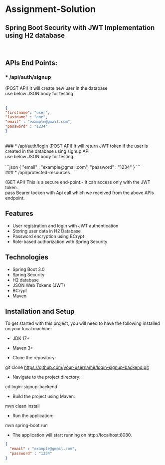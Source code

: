 # Assignment-Solution
## Spring Boot Security with JWT Implementation using H2 database

<br>

## APIs End Points:

### * /api/auth/signup
(POST API) It will create new user in the database <br>
use below JSON body for testing <br>
<br>
```json
{
"firstname": "user",
"lastname" : "one",
"email" : "example@gmail.com",
"password" : "1234"
}
``` 
<br>
### * /api/auth/login
(POST API) It will return JWT token if the user is created in the database using signup API <br>
use below JSON body for testing <br>
<br>
```json
{
"email" : "example@gmail.com",
"password" : "1234"
}
``` 
<br>
### * /api/protected-resources

(GET API) This is a secure end-point:- It can access only with the JWT token.<br>
pass Bearer tocken with Api call which we received from the above APIs endpoint.<br>


## Features
* User registration and login with JWT authentication
* Storing user data in H2 Database
* Password encryption using BCrypt
* Role-based authorization with Spring Security


## Technologies
* Spring Boot 3.0
* Spring Security
* H2 database
* JSON Web Tokens (JWT)
* BCrypt
* Maven
 
## Installation and Setup
To get started with this project, you will need to have the following installed on your local machine:

* JDK 17+
* Maven 3+

* Clone the repository:

git clone https://github.com/your-username/login-signup-backend.git

* Navigate to the project directory:

cd login-signup-backend

* Build the project using Maven:

mvn clean install

* Run the application:

mvn spring-boot:run

* The application will start running on http://localhost:8080.


```json
{
  "email" : "example@gmail.com",
  "password" : "1234"
}

```




